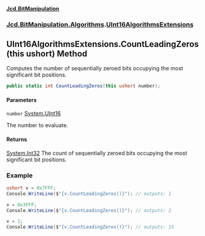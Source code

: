 #### [Jcd.BitManipulation](index.md 'index')

### [Jcd.BitManipulation.Algorithms](Jcd.BitManipulation.Algorithms.md 'Jcd.BitManipulation.Algorithms').[UInt16AlgorithmsExtensions](Jcd.BitManipulation.Algorithms.UInt16AlgorithmsExtensions.md 'Jcd.BitManipulation.Algorithms.UInt16AlgorithmsExtensions')

## UInt16AlgorithmsExtensions.CountLeadingZeros(this ushort) Method

Computes the number of sequentially zeroed bits occupying the
most significant bit positions.

```csharp
public static int CountLeadingZeros(this ushort number);
```

#### Parameters

<a name='Jcd.BitManipulation.Algorithms.UInt16AlgorithmsExtensions.CountLeadingZeros(thisushort).number'></a>

`number` [System.UInt16](https://docs.microsoft.com/en-us/dotnet/api/System.UInt16 'System.UInt16')

The number to evaluate.

#### Returns

[System.Int32](https://docs.microsoft.com/en-us/dotnet/api/System.Int32 'System.Int32')
The count of sequentially zeroed bits occupying the most significant bit positions.

### Example

```csharp
ushort v = 0x7FFF;
Console.WriteLine($"{v.CountLeadingZeros()}"); // outputs: 1

v = 0x3FFF;
Console.WriteLine($"{v.CountLeadingZeros()}"); // outputs: 2

v = 1;
Console.WriteLine($"{v.CountLeadingZeros()}"); // outputs: 15
```